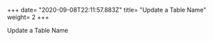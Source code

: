 +++
date= "2020-09-08T22:11:57.883Z"
title= "Update a Table Name"
weight= 2
+++

Update a Table Name